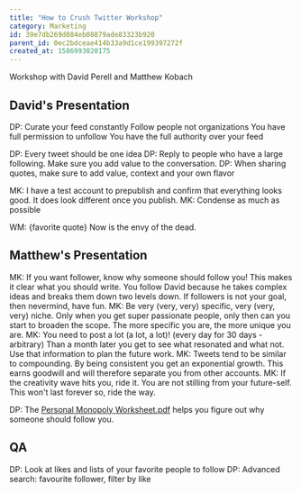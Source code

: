 ```yaml
---
title: "How to Crush Twitter Workshop"
category: Marketing
id: 39e7db269d084eb08879ade83323b920
parent_id: 0ec2bdceae414b33a9d1ce199397272f
created_at: 1586993020175
---
```


Workshop with David Perell and Matthew Kobach

## David's Presentation

DP: Curate your feed constantly
		Follow people not organizations
		You have full permission to unfollow
		You have the full authority over your feed

DP: Every tweet should be one idea
DP: Reply to people who have a large following. Make sure you add value to the conversation.
DP: When sharing quotes, make sure to add value, context and your own flavor

MK: I have a test account to prepublish and confirm that everything looks good. It does look different once you publish.
MK: Condense as much as possible

WM: {favorite quote} Now is the envy of the dead.

## Matthew's Presentation

MK: If you want follower, know why someone should follow you!
		This makes it clear what you should write.
		You follow David because he takes complex ideas and breaks them down two levels down.
		If followers is not your goal, then nevermind, have fun.
MK: Be very (very, very) specific, very (very, very) niche. 
		Only when you get super passionate people, only then can you start to broaden the scope.
		The more specific you are, the more unique you are.
MK: You need to post a lot (a lot, a lot)! (every day for 30 days - arbitrary) 
		Than a month later you get to see what resonated and what not.
		Use that information to plan the future work.
MK: Tweets tend to be similar to compounding. By being consistent you get an exponential growth.
		This earns goodwill and will therefore separate you from other accounts.
MK: If the creativity wave hits you, ride it.
		You are not stilling from your future-self.
		This won't last forever so, ride the way.

DP: The [Personal Monopoly Worksheet.pdf](./resources/8605f984167d432d966580606c67ed55.pdf) helps you figure out why someone should follow you.
		
## QA

DP: Look at likes and lists of your favorite people to follow
DP: Advanced search: favourite follower, filter by like

 
    